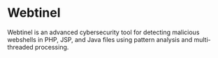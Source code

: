 # Webtinel
Webtinel is an advanced cybersecurity tool for detecting malicious webshells in PHP, JSP, and Java files using pattern analysis and multi-threaded processing.

